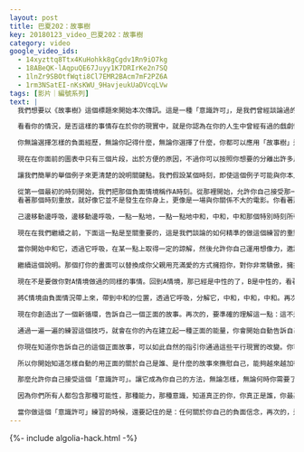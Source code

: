 ```yaml
---
layout: post
title: 巴夏202：故事樹
key: 20180123_video_巴夏202：故事樹
category: video
google_video_ids:
  - 14xyzttq8Ttx4KuHohkk8gCgdv1Rn9iO7kg
  - 18ABeQK-lAqpuQE67Juyy1K7DRIrKe2n7SQ
  - 1lnZr9SBOtfWqti8Cl7EMR2BAcm7mF2PZ6A
  - 1rm3NSatEI-nKsKWU_9HavjeukUaDVcqLVw
tags: [影片｜編號系列]
text: |
  我們想要以《故事樹》這個標題來開始本次傳訊。這是一種「意識許可」，是我們曾經談論過的其他事物的一種中間過渡工具，它們是相輔相成的。一旦我們解釋了如何運用這一工具，你就可以隨意使用了。但是我們之前談論過的「第13步驟」的理念是與這個有聯繫的。要理解的觀念是，任何的改變都是一次徹底的真真切切地改變。如果你在一個新宇宙中是一個新人，你就有一個新的歷史。因此，以前曾經發生過的事情，實際上就不曾發生在你所成為的那個新人身上。這裡要理解的是，你真的在每次改變任何事情的時候都做出了那種程度的改變，為了有意識的利用好「你真的是在每時每刻都徹底的、完全的從零開始重新書寫你是誰，重新定義你是誰」的事實。我們理解對於許多人而言，因為你們沉浸在改變的過程中，而沒有接受瞬間改變的觀念。我們知道有時候過程是十分必要的，所以這次傳訊我們給你們帶來的是過程中的一部分，一個過渡性的步驟。你可以用來練習改變你的能量，也許某一天你會以舒適的步調來允許你自己完全的接受這樣的事實，那就是：你每一刻都是在一個新的現實中徹底而完全地變成一個新人，擁有一個完全嶄新的歷史。這會支持和幫助你創造出一種中立性的工具，允許你更容易一點兒的改變，最終接受那個觀念，並且利用好平行現實的結構。「故事樹」正是因此而恰當的設計而成的。我們會通過接下來的解釋準確的指導你怎麼做。

  看看你的情況，是否這樣的事情存在於你的現實中，就是你認為在你的人生中曾經有過的戲劇性的、深刻的、有影響的負面經歷，無論是來自你的童年、還是上週都可以。關鍵在於，如果你感覺你仍然背負著那種負面經歷的信念系統或記憶，而你不再想要它們，那麼這個工具可以幫你中和那種經歷、那種觀念。因為當你有了某種負面經歷，尤其是你小的時候經歷的，它就可能在你的內在產生負面的信念系統,隨後你就會對自己講訴一個關於自己的負面故事，你開始接受從最初的負面經歷中產生的負面信念。當你創造了那個負面故事以後，你就會一遍，一遍，又一遍的告訴自己那個故事。因此那個就會根深蒂固的呈現在你的人格結構中。當你告訴自己那個負面故事的時候，它就會強化那個負面經歷，隨後又強化了那個負面故事，隨後又強化了負面經歷，反反覆覆，反反覆覆，似乎無路可退。但是這個「意識許可」為你提供了一種潛在的出路，透過一個逐步的過程將能量從負面轉換為正面，方式如下。

  你無論選擇怎樣的負面經歷，無論你記得什麼，無論你選擇了什麼，你都可以應用「故事樹」這個特別的「意識許可」技術。讓你自己從剛才選定的那個事情開始，在頭腦中構思你選擇的事情，將那件事分解成那個經歷中最有影響的若干片段時刻,無論什麼與那個經歷有關係的事物，創造出不同片段，小的場景，小的時刻，將它們分離出來。

  現在在你面前的圖表中只有三個片段，出於方便的原因，不過你可以按照你想要的分離出許多片段時刻。要確保的是它們真的是代表了那個負面經歷中最有影響的時刻，比如當你最悲傷的時候，最痛苦的時候，最憤怒的時候。無論是什麼，挑出那些在負面經歷中真正最強烈的時刻。

  讓我們簡單的舉個例子來更清楚的說明關鍵點。我們假設某個時刻，即使這個例子可能與你本人沒什麼關係，但是，為了說明某個負面經歷,這裡說成或者你的記憶是：你父親打你。那麼那個毆打本身可以是負面經歷中的元素之一。隨後無論什麼是與其有聯繫的，分解開來，成為下一個時刻。讓我們再說一遍，進一步說明。從那個最初的經歷當中，你回到你的房間，待了數個小時，痛苦、憤怒、哭泣，那是另一個時刻。將其列為下一個時刻。然後下一刻是，因為你害怕出來，你待在房間裡太久了，還沒吃東西，你感到飢餓，你在挨餓。那是另一個時刻。現在，這個例子當中有了三個時刻，構成了這次負面經歷的圖畫：毆打；害怕、哭泣、悲傷、憤怒；以及待在房間裡，經歷了非常非常飢餓的狀態以及痛苦。

  從第一個最初的時刻開始，我們把那個負面情境稱作A時刻。從那裡開始，允許你自己接受那一刻，開始透過它呼吸，看著它，重放它，透過它呼吸，開始中和它。從那個場景中後退一點，
  看著那個時刻重放，就好像它並不是發生在你身上，更像是一場與你關係不大的電影。你看著那個情節播放出來，但是將它看作是發生在別人身上。我理解那仍然會引起壓力，但是允許你自

  己邊移動邊呼吸，邊移動邊呼吸，一點一點地，一點一點地中和，中和，中和那個特別時刻所帶來的所有情緒,讓它變成畫面，就像無聲電影一樣。消除所有聲音，革除所有聲音，只看畫面不要賦予它任何意義，開始中和它。

  現在在我們繼續之前，下面這一點是至關重要的，這是我們談論的如何精準的做這個練習的重點。要理解的是，當你做這個練習時，這裡沒有任何的意思要否認曾經發生過的事情，所以不要認為這僅僅是粉飾太平。你簡單的說「哦，是的，那沒發生在我身上」，不，要承認那確實發生了。你在這一刻沒有放下，此時這不是第十三步驟。你轉變的如此突然，你知道你有了一個完全不同的歷史，那從未發生在你成為的那個新人身上，那不是現在我們所處的地方。這是一個過渡性的工具，這是一個轉變的過程。所以此刻要理解的是，這不是在否認曾經發生過的事情。

  當你開始中和它，透過它呼吸，在某一點上取得一定的諒解，然後允許你自己運用想像力，邀請高我意識連結，勾勒出一幅你更想要的圖畫來取代最初發生過的情景。

  繼續這個說明。那個打你的畫面可以替換成你父親用充滿愛的方式擁抱你，對你非常驕傲，擁抱你，愛你。而你感受到擁抱，支持，愛。現在，再次的，這裡需要另一個非常精準的能量因為這不是說這是你想要曾經發生過的，不是過去時,因為那會導致後悔的經驗或狀態。把它作為現在時。這是你現在更想要的，作為某種畫面，某種情境來取代之前的那個情境。把它作為現在時，而不是過去時。當你勾勒出這幅替代的畫面時，感覺那種能量，感覺新情境（而不是過去曾經發生的）是什麼樣的，體驗來自那個人的擁抱、愛、支持是什麼樣的感覺，直到感覺開始沉浸其中，即使只有一點也行，不必全部如此。只要通過運用那個畫面，那個情境，那個視覺化，將能量變得更正面一些就好。一旦你有了正面感覺，就將其作為一種能量，一種狀態呈現於你的內在。隨後，允許你自己回到負面的B情境，回到你的房間裡哭泣等等。就像你剛剛對A情境做過的那樣，中和它，透過它呼吸，開始看著它，分離它。再次的不是否認什麼，只是能量上的分解，中和它，讓聲音消失，像看無聲電影一樣看著它，把它帶入到中立狀態。

  現在不是要做你對A情境做過的同樣的事情。回到A情境，那已經是中性的了，B是中性的，看著A情境並且說：好了，我正看著這個情境，它與之前的負面情境是非常不同的了，我現在正在體驗的是愛，支持，擁抱。現在問這個問題，做這個投射。現在你有了這個新的正面的A情境，這個正面的A情境是怎樣改變B情境的？因為現在你有一個完全嶄新的情境，會引領你進入的完全不同的其他情境中，而不是之前你受傷待在房間裡，感覺孤獨，感覺受傷，感覺憤怒，感覺悲傷，無論什麼。現在你有了一個新的情境，所以根據邏輯推理，你想像一下接下來該是什麼，創造一個完全嶄新的B情境，它不是由負面的情境縱向的升上來的，而是由A情境橫向而來，是按照邏輯表達，根據正面A情境產生的符合邏輯的情境。一旦你有了新的B情境，那是正面的，向上的，充滿愛的，有創造力的，無論什麼，無論它需要成為什麼樣，無論它在邏輯上是什麼樣，根據你創造的正面A情境，同樣的創造出C情境。

  將C情境由負面情況帶上來，帶到中和的位置，透過它呼吸，分解它，中和，中和，中和。再次的，不只是縱向的向上繼續，而是根據你創造出的B情境在正面的層面上繼續，橫向繼續，根據B情境發展出符合邏輯的C情境。接下來，根據A情境開始，創造出符合邏輯推演和擴展的許多的情境，全部都在正面上。一旦你完成了，然後讓那些新的正面的情境的能量彙集到一點，創造出一個你可以用不同的能量告訴自己的全新的正面故事。允許那一刻浮現出一個正面的人生經歷,從而強化那個正面的故事，隨後強化那個正面經歷，再強化那個正面故事，循環下去。

  現在你創造出了一個新循環，告訴自己一個正面的故事。再次的，要準確的理解這一點：這不是否認你所相信的曾經發生過的負面內容，這不是粉飾太平，這是從曾經發生過的事情的能量影響中分離出來。所以你可以仍然意識到那些經歷是你的歷史的一部分，但是你能夠通過一遍又一遍的練習從那個負面影響中分離出來，用這個理念創造出一個正面的版本，正面的能量，正面的影響。所以你開始真正的告訴自己一個關於自己的正面故事。所以你可以從那個負面故事中脫離開來。這不是消除了那個情境，而是你開始不再感覺到那個負面故事帶來的負面影響。你開始感覺到正面故事帶來的影響。那一刻，在你的內在創造了一個謎題，一個悖論。因為你仍然會看到負面的畫面，而實際上你卻開始感覺到正面能量。再次的，非常精準的理解，不要假定這意味著你應該更想要負面性。當你看著那些曾經發生過的負面情境時，你所感覺到的正面感覺，並不意味著你該說「是的，那是可以的，」那不是我們說的。

  通過一遍一遍的練習這個技巧，就會在你的內在建立起一種正面的能量，你會開始自動告訴自己一個關於自己的更正面積極的故事，也許最終你會允許自己做這個練習強大到這個技巧可以作為中和、轉換的工具，允許你真正的越來越有意識的體驗到從不同平行現實中轉換所帶來的影響。

  你現在知道你告訴自己的這個正面故事，可以如此自然的指引你通過這些平行現實的改變。你可以開始有意識的感覺到你是一個真正的不同的人，在一個真正的不同的現實中，有一個真正的不同的歷史，以至於那些負面情境從未發生在你轉換後的那個人身上。不過這個技巧是到達那兒的中間點，它不必馬上就發生，你可以根據你的需要一直練習下去,以任何你需要的步調，任何你需要的速率，去創造出轉換那個影響的能量。因為那真的就是全部了，只要去創造那種能量轉換就可以了。

  所以你開始知道怎樣自動的用正面的關於自己是誰、是什麼的故事來撫慰自己，能夠越來越加從過去發生的故事中分離出來，無論發生的是什麼。這不是一種否認，而是一種在你的人生中建立正面能量的方法，一個正面的方向，一條正面的道路。要知道雖然那個情境是負面的，但它仍然能夠在你的人生中傳遞一種正面的、有益的影響。因為你有能力完成這個轉變。

  那麼允許你自己接受這個「意識許可」。讓它成為你自己的方法，無論怎樣，無論何時你需要了，就使用它。如果你的想像力和高我想要做一點修改來適應你，那麼如你所願，就去做吧，順勢而為，這不是堅硬刻板的規定。但是這是我們已經概況出來的精準的方法。所以要記得，這不是任何形式的否認曾經發生過的事情，把它保持在現在時，在新的情境中，這不是我曾經更想要的，但現在它是我更想要的了。允許你自己向前一步，知道它不是任何形式的支持或寬恕負面性，它是一種通過改變你人生中的能量，將你自己從負面影響中釋放出來的機會，並且告訴自己一個你真正更想要成為什麼人的故事。

  因為你們所有人都包含那種可能性，那種能力，那種意識，知道真正的你，你真正是誰，你最基本的頻率，你的本質。

  當你做這個「意識許可」練習的時候，還要記住的是：任何關於你自己的負面信念，再次的，這並不意味著你不能對你的人生中負面經歷做出誠實的評價，但是任何的負面信念都不能概括真的你。你是造物的一個方面，你有能力創造負面情境並體驗它們，但是這些只不過是投射。這些情境與你的核心真我毫無關係，你是無限的，堅不可摧的，永恆的造物者，而那一點永遠不會。
---
```


{%- include algolia-hack.html -%}
